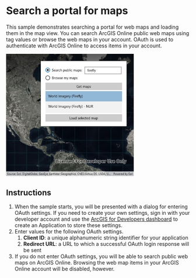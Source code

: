 # Search a portal for maps

This sample demonstrates searching a portal for web maps and loading them in the map view. You can search ArcGIS Online public web maps using tag values or browse the web maps in your account. OAuth is used to authenticate with ArcGIS Online to access items in your account.

<img src="SearchPortalMaps.jpg" width="350"/>

## Instructions

1. When the sample starts, you will be presented with a dialog for entering OAuth settings. If you need to create your own settings, sign in with your developer account and use the [ArcGIS for Developers dashboard](https://developers.arcgis.com/dashboard) to create an Application to store these settings.
2. Enter values for the following OAuth settings.
	1. **Client ID**: a unique alphanumeric string identifier for your application
	2. **Redirect URL**: a URL to which a successful OAuth login response will be sent
3. If you do not enter OAuth settings, you will be able to search public web maps on ArcGIS Online. Browsing the web map items in your ArcGIS Online account will be disabled, however.
